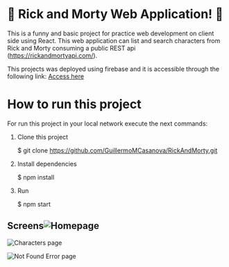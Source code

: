 # 🥒 Rick and Morty Web Application! 🥒

This is a funny and basic project for practice web development on client side using React. This web application can list and search characters from Rick and Morty consuming a public REST api (https://rickandmortyapi.com/).  

This projects was deployed using firebase and it is accessible through the following link: [Access here](https://rick-and-morty-c0d60.web.app/)

# How to run this project

For run this project in your local network execute the next commands:

 1. Clone this project

     $ git clone https://github.com/GuillermoMCasanova/RickAndMorty.git

 2. Install dependencies
 
      $ npm install

 3. Run
 
    $ npm start

## Screens![Homepage](https://scontent.fuio17-1.fna.fbcdn.net/v/t1.15752-9/142934165_397119248253355_605752483322343027_n.png?_nc_cat=105&ccb=2&_nc_sid=ae9488&_nc_ohc=aRBy0xnkNoQAX803oKj&_nc_ht=scontent.fuio17-1.fna&oh=d59c4afee0b5c96feb7f1631a85221a8&oe=6037BA1D)
![Characters page](https://scontent.fuio17-1.fna.fbcdn.net/v/t1.15752-9/143419242_708005433246370_2304774869688570666_n.png?_nc_cat=110&ccb=2&_nc_sid=ae9488&_nc_ohc=18k8QUDCYhQAX__6C5l&_nc_ht=scontent.fuio17-1.fna&oh=1eab06c5463c47ab1928f23d6d8ecd5f&oe=6039219D)

![Not Found Error page](https://scontent.fuio17-1.fna.fbcdn.net/v/t1.15752-9/143674236_436016637520955_509524313058146706_n.png?_nc_cat=106&ccb=2&_nc_sid=ae9488&_nc_ohc=DF5yWmVI8RsAX-v6Pq7&_nc_ht=scontent.fuio17-1.fna&oh=f491960281e8cda5d838e4d02ce6c0f8&oe=6037088B)